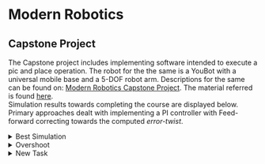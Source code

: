 <script
  src="https://cdn.mathjax.org/mathjax/latest/MathJax.js?config=TeX-AMS-MML_HTMLorMML"
  type="text/javascript">
</script>

# Modern Robotics

## Capstone Project
The Capstone project includes implementing software intended to execute a pic and place operation. The robot for the the same is a YouBot with a universal mobile base and a 5-DOF robot arm. Descriptions for the same can be found on: [Modern Robotics Capstone Project](https://hades.mech.northwestern.edu/index.php/Mobile_Manipulation_Capstone). The material referred is found [here](https://hades.mech.northwestern.edu/index.php/Modern_Robotics).\
Simulation results towards completing the course are displayed below. Primary approaches dealt with implementing a PI controller with Feed-forward correcting towards the computed *error-twist*.

<details>
<summary> Best Simulation</summary>



|Parameter|Proportional Gain|Integral Gain|Feed-Forwards enabled|
|--------:|-----------------|-------------|---------------------|
|		 Value|				 $$5.5$$|            3|                 True|
</details>

<details>
<summary> Overshoot </summary>

|Parameter|Proportional Gain|Integral Gain|Feed-Forwards enabled|
|--------:|-----------------|-------------|---------------------|
|		 Value|				 5.5|            3|                False|
</details>

<details>
<summary> New Task </summary>

|Parameter|Proportional Gain|Integral Gain|Feed-Forwards enabled|
|--------:|-----------------|-------------|---------------------|
|     Value|				 5.5|            3|                 True|
</details>